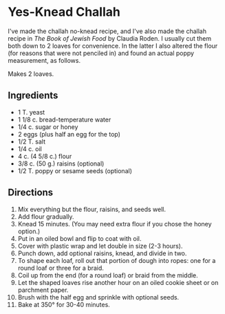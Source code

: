 # Yes-Knead Challah

I've made the challah no-knead recipe, and I've also made the challah recipe in *The Book of Jewish Food* by Claudia Roden.  I usually cut them both down to 2 loaves for convenience.  In the latter I also altered the flour (for reasons that were not penciled in) and found an actual poppy measurement, as follows.

Makes 2 loaves.

## Ingredients

* 1 T. yeast
* 1 1/8 c. bread-temperature water
* 1/4 c. sugar or honey
* 2 eggs (plus half an egg for the top)
* 1/2 T. salt
* 1/4 c. oil
* 4 c. (4 5/8 c.) flour
* 3/8 c. (50 g.) raisins (optional)
* 1/2 T. poppy or sesame seeds (optional)

## Directions

1. Mix everything but the flour, raisins, and seeds well.
2. Add flour gradually.
3. Knead 15 minutes.  (You may need extra flour if you chose the honey option.)
4. Put in an oiled bowl and flip to coat with oil.
5. Cover with plastic wrap and let double in size (2-3 hours).
6. Punch down, add optional raisins, knead, and divide in two.
7. To shape each loaf, roll out that portion of dough into ropes:  one for a round loaf or three for a braid.
8. Coil up from the end (for a round loaf) or braid from the middle.
7. Let the shaped loaves rise another hour on an oiled cookie sheet or on parchment paper.
8. Brush with the half egg and sprinkle with optional seeds.
9. Bake at 350° for 30-40 minutes.
